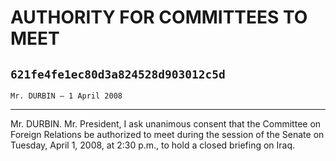 # AUTHORITY FOR COMMITTEES TO MEET
## `621fe4fe1ec80d3a824528d903012c5d`
`Mr. DURBIN — 1 April 2008`

---


Mr. DURBIN. Mr. President, I ask unanimous consent that the Committee 
on Foreign Relations be authorized to meet during the session of the 
Senate on Tuesday, April 1, 2008, at 2:30 p.m., to hold a closed 
briefing on Iraq.
